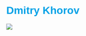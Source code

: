  <h1 style="font-family: Arial,serif ; color: #00a1e6">Dmitry Khorov</h1>
<img src="[https://cdn0.iconfinder.com/data/icons/long-shadow-web-icons/512/html-512.png](https://www.lenovo.com/medias/thinkpad-logo-white.png?context=bWFzdGVyfHJvb3R8MzA3MHxpbWFnZS9wbmd8aDFiL2g4NC85NjM4ODE5ODIzNjQ2LnBuZ3xmNTM0Y2U2NjgzYWI4YjU2ZGNkNzg1ODRmOWUwZDhhMzhmYzU2MWRlYjVjODAyZjljN2YzMDk0MWViNzQ1N2Mz)https://www.lenovo.com/medias/thinkpad-logo-white.png?context=bWFzdGVyfHJvb3R8MzA3MHxpbWFnZS9wbmd8aDFiL2g4NC85NjM4ODE5ODIzNjQ2LnBuZ3xmNTM0Y2U2NjgzYWI4YjU2ZGNkNzg1ODRmOWUwZDhhMzhmYzU2MWRlYjVjODAyZjljN2YzMDk0MWViNzQ1N2Mz">
